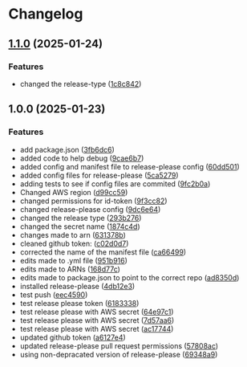 # Changelog

## [1.1.0](https://github.com/alikulka/test-release-please/compare/v1.0.0...v1.1.0) (2025-01-24)


### Features

* changed the release-type ([1c8c842](https://github.com/alikulka/test-release-please/commit/1c8c842da1a1c1255b9a6e5d8699540a431bcfb3))

## 1.0.0 (2025-01-23)


### Features

* add package.json ([3fb6dc6](https://github.com/alikulka/test-release-please/commit/3fb6dc6049ab2e8490bda9dd74a41e30aef62718))
* added code to help debug ([9cae6b7](https://github.com/alikulka/test-release-please/commit/9cae6b7a50df86d9ded9ffb2e17daa325200000e))
* added config and manifest file to release-please config ([60dd501](https://github.com/alikulka/test-release-please/commit/60dd501fe5cdc5de16349f1e2877274c8a5e9715))
* added config files for release-please ([5ca5279](https://github.com/alikulka/test-release-please/commit/5ca5279a8e674fdcb04225e5c3941822e59ecbab))
* adding tests to see if config files are commited ([9fc2b0a](https://github.com/alikulka/test-release-please/commit/9fc2b0a541ed544282933e1489e9c4e6497c4b9d))
* Changed AWS region ([d99cc59](https://github.com/alikulka/test-release-please/commit/d99cc59db58c363ee2161091d26acfaacff6a48f))
* changed permissions for id-token ([9f3cc82](https://github.com/alikulka/test-release-please/commit/9f3cc8232d2d8ff11f298dd63bef85ed1d71dea5))
* changed release-please config ([9dc6e64](https://github.com/alikulka/test-release-please/commit/9dc6e64a9eabb3cfeb39df809cd96bc824d1d18c))
* changed the release type ([293b276](https://github.com/alikulka/test-release-please/commit/293b27692ccd73941eb4f94e3ab50d9a122a1b1d))
* changed the secret name ([1874c4d](https://github.com/alikulka/test-release-please/commit/1874c4d17ac740350834af253ccb687cfdfa83dd))
* changes made to arn ([631378b](https://github.com/alikulka/test-release-please/commit/631378b04de29f7c542cc56ab0ae0fed26b65c14))
* cleaned github token: ([c02d0d7](https://github.com/alikulka/test-release-please/commit/c02d0d766c4c87e3ff02ad89953f06389a1c8048))
* corrected the name of the manifest file ([ca66499](https://github.com/alikulka/test-release-please/commit/ca66499e235bbb399a0c6e6dc70d4e53da780def))
* edits made to .yml file ([951b916](https://github.com/alikulka/test-release-please/commit/951b916103f51b03547a6cf5317f5e2755a71e01))
* edits made to ARNs ([168d77c](https://github.com/alikulka/test-release-please/commit/168d77cb38dcc9c21ded18f6ad0062930c69a7a2))
* edits made to package.json to point to the correct repo ([ad8350d](https://github.com/alikulka/test-release-please/commit/ad8350dad5e2e554ae86938f512dd85450059e7a))
* installed release-please ([4db12e3](https://github.com/alikulka/test-release-please/commit/4db12e3f9df3a6e56745b2f5ac49d28f4b9ffb7e))
* test push ([eec4590](https://github.com/alikulka/test-release-please/commit/eec4590eb709cd4a51be697fad68ec0a91cabedd))
* test release please token ([6183338](https://github.com/alikulka/test-release-please/commit/6183338b609ebd3e75572af308a4680ebaec0c14))
* test release please with AWS secret ([64e97c1](https://github.com/alikulka/test-release-please/commit/64e97c1647965a419c5bf0ee9a1c20d7fc96c783))
* test release please with AWS secret ([7d57aa6](https://github.com/alikulka/test-release-please/commit/7d57aa6a20ba0ee555f6a50237a9c6cc332c604b))
* test release please with AWS secret ([ac17744](https://github.com/alikulka/test-release-please/commit/ac177444dbee8fb5499f7c88aa5e561284316ee9))
* updated github token ([a6127e4](https://github.com/alikulka/test-release-please/commit/a6127e4b9b37e7c25661d856fd639150e8345aa1))
* updated release-please pull request permissions ([57808ac](https://github.com/alikulka/test-release-please/commit/57808ac34300395e093f129a168c01a6dbace6d0))
* using non-depracated version of release-please ([69348a9](https://github.com/alikulka/test-release-please/commit/69348a93c8c6b771ad0fd9fb15907319e11d6f70))
